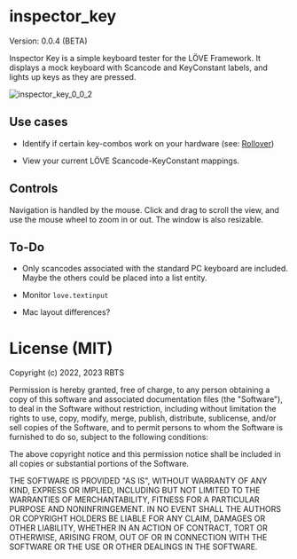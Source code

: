 # inspector_key

Version: 0.0.4 (BETA)

Inspector Key is a simple keyboard tester for the LÖVE Framework. It displays a mock keyboard with Scancode and KeyConstant labels, and lights up keys as they are pressed.

![inspector_key_0_0_2](https://user-images.githubusercontent.com/23288188/203161590-e9eefe35-a4b4-40d1-a883-d2b2d71e90d2.png)


## Use cases

* Identify if certain key-combos work on your hardware (see: [Rollover](https://en.wikipedia.org/wiki/Rollover_(keyboard)))

* View your current LÖVE Scancode-KeyConstant mappings.


## Controls

Navigation is handled by the mouse. Click and drag to scroll the view, and use the mouse wheel to zoom in or out. The window is also resizable.


## To-Do

* Only scancodes associated with the standard PC keyboard are included. Maybe the others could be placed into a list entity.

* Monitor `love.textinput`

* Mac layout differences?


# License (MIT)

Copyright (c) 2022, 2023 RBTS

Permission is hereby granted, free of charge, to any person obtaining a copy
of this software and associated documentation files (the "Software"), to deal
in the Software without restriction, including without limitation the rights
to use, copy, modify, merge, publish, distribute, sublicense, and/or sell
copies of the Software, and to permit persons to whom the Software is
furnished to do so, subject to the following conditions:

The above copyright notice and this permission notice shall be included in all
copies or substantial portions of the Software.

THE SOFTWARE IS PROVIDED "AS IS", WITHOUT WARRANTY OF ANY KIND, EXPRESS OR
IMPLIED, INCLUDING BUT NOT LIMITED TO THE WARRANTIES OF MERCHANTABILITY,
FITNESS FOR A PARTICULAR PURPOSE AND NONINFRINGEMENT. IN NO EVENT SHALL THE
AUTHORS OR COPYRIGHT HOLDERS BE LIABLE FOR ANY CLAIM, DAMAGES OR OTHER
LIABILITY, WHETHER IN AN ACTION OF CONTRACT, TORT OR OTHERWISE, ARISING FROM,
OUT OF OR IN CONNECTION WITH THE SOFTWARE OR THE USE OR OTHER DEALINGS IN THE
SOFTWARE.
